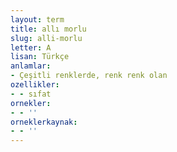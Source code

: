 ```yaml
---
layout: term
title: allı morlu
slug: alli-morlu
letter: A
lisan: Türkçe
anlamlar:
- Çeşitli renklerde, renk renk olan
ozellikler:
- - sıfat
ornekler:
- - ''
orneklerkaynak:
- - ''
---
```

